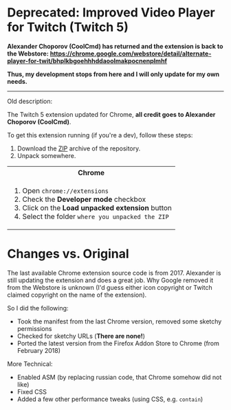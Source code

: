 # Deprecated: Improved Video Player for Twitch (Twitch 5)

**Alexander Choporov (CoolCmd) has returned and the extension is back to the Webstore: https://chrome.google.com/webstore/detail/alternate-player-for-twit/bhplkbgoehhhddaoolmakpocnenplmhf**

**Thus, my development stops from here and I will only update for my own needs.**

----

Old description:

The Twitch 5 extension updated for Chrome, **all credit goes to Alexander Choporov (CoolCmd)**.

To get this extension running (if you're a dev), follow these steps:

1. Download the [ZIP](https://github.com/kurtextrem/Twitch5/archive/master.zip) archive of the repository.
2. Unpack somewhere.

<table>
	<tr>
		<th>Chrome</th>
	</tr>
	<tr>
		<td>
			<ol>
				<li>Open <code>chrome://extensions</code>
				<li>Check the <strong>Developer mode</strong> checkbox
				<li>Click on the <strong>Load unpacked extension</strong> button
				<li>Select the folder <code>where you unpacked the ZIP</code>
			</ol>
		</td>
	</tr>
</table>

# Changes vs. Original

The last available Chrome extension source code is from 2017. Alexander is still updating the extension and does a great job.
Why Google removed it from the Webstore is unknown (I'd guess either icon copyright or Twitch claimed copyright on the name of the extension).

So I did the following:

- Took the manifest from the last Chrome version, removed some sketchy permissions
- Checked for sketchy URLs (**There are none!**)
- Ported the latest version from the Firefox Addon Store to Chrome (from February 2018)

More Technical:

- Enabled ASM (by replacing russian code, that Chrome somehow did not like)
- Fixed CSS
- Added a few other performance tweaks (using CSS, e.g. `contain`)
